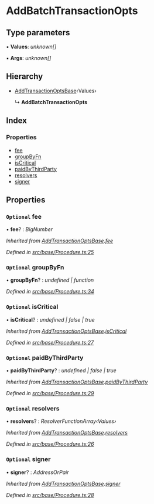 # AddBatchTransactionOpts

## Type parameters

▪ **Values**: _unknown\[\]_

▪ **Args**: _unknown\[\]_

## Hierarchy

* [AddTransactionOptsBase](addtransactionoptsbase.md)‹Values›

  ↳ **AddBatchTransactionOpts**

## Index

### Properties

* [fee](addbatchtransactionopts.md#optional-fee)
* [groupByFn](addbatchtransactionopts.md#optional-groupbyfn)
* [isCritical](addbatchtransactionopts.md#optional-iscritical)
* [paidByThirdParty](addbatchtransactionopts.md#optional-paidbythirdparty)
* [resolvers](addbatchtransactionopts.md#optional-resolvers)
* [signer](addbatchtransactionopts.md#optional-signer)

## Properties

### `Optional` fee

• **fee**? : _BigNumber_

_Inherited from_ [_AddTransactionOptsBase_](addtransactionoptsbase.md)_._[_fee_](addtransactionoptsbase.md#optional-fee)

_Defined in_ [_src/base/Procedure.ts:25_](https://github.com/PolymathNetwork/polymesh-sdk/blob/1221e467/src/base/Procedure.ts#L25)

### `Optional` groupByFn

• **groupByFn**? : _undefined \| function_

_Defined in_ [_src/base/Procedure.ts:34_](https://github.com/PolymathNetwork/polymesh-sdk/blob/1221e467/src/base/Procedure.ts#L34)

### `Optional` isCritical

• **isCritical**? : _undefined \| false \| true_

_Inherited from_ [_AddTransactionOptsBase_](addtransactionoptsbase.md)_._[_isCritical_](addtransactionoptsbase.md#optional-iscritical)

_Defined in_ [_src/base/Procedure.ts:27_](https://github.com/PolymathNetwork/polymesh-sdk/blob/1221e467/src/base/Procedure.ts#L27)

### `Optional` paidByThirdParty

• **paidByThirdParty**? : _undefined \| false \| true_

_Inherited from_ [_AddTransactionOptsBase_](addtransactionoptsbase.md)_._[_paidByThirdParty_](addtransactionoptsbase.md#optional-paidbythirdparty)

_Defined in_ [_src/base/Procedure.ts:29_](https://github.com/PolymathNetwork/polymesh-sdk/blob/1221e467/src/base/Procedure.ts#L29)

### `Optional` resolvers

• **resolvers**? : _ResolverFunctionArray‹Values›_

_Inherited from_ [_AddTransactionOptsBase_](addtransactionoptsbase.md)_._[_resolvers_](addtransactionoptsbase.md#optional-resolvers)

_Defined in_ [_src/base/Procedure.ts:26_](https://github.com/PolymathNetwork/polymesh-sdk/blob/1221e467/src/base/Procedure.ts#L26)

### `Optional` signer

• **signer**? : _AddressOrPair_

_Inherited from_ [_AddTransactionOptsBase_](addtransactionoptsbase.md)_._[_signer_](addtransactionoptsbase.md#optional-signer)

_Defined in_ [_src/base/Procedure.ts:28_](https://github.com/PolymathNetwork/polymesh-sdk/blob/1221e467/src/base/Procedure.ts#L28)

